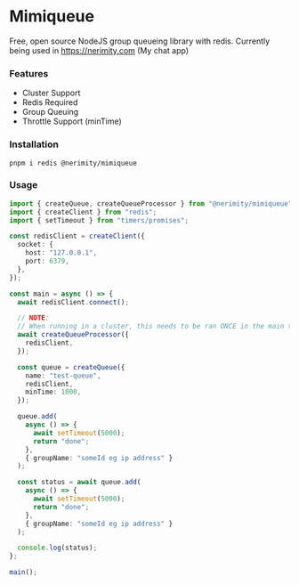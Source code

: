 # Mimiqueue

Free, open source NodeJS group queueing library with redis. Currently being used in https://nerimity.com (My chat app)

### Features

- Cluster Support
- Redis Required
- Group Queuing
- Throttle Support (minTime)

### Installation

```
pnpm i redis @nerimity/mimiqueue
```

### Usage

```ts
import { createQueue, createQueueProcessor } from "@nerimity/mimiqueue";
import { createClient } from "redis";
import { setTimeout } from "timers/promises";

const redisClient = createClient({
  socket: {
    host: "127.0.0.1",
    port: 6379,
  },
});

const main = async () => {
  await redisClient.connect();

  // NOTE:
  // When running in a cluster, this needs to be ran ONCE in the main thread.
  await createQueueProcessor({
    redisClient,
  });

  const queue = createQueue({
    name: "test-queue",
    redisClient,
    minTime: 1000,
  });

  queue.add(
    async () => {
      await setTimeout(5000);
      return "done";
    },
    { groupName: "someId eg ip address" }
  );

  const status = await queue.add(
    async () => {
      await setTimeout(5000);
      return "done";
    },
    { groupName: "someId eg ip address" }
  );

  console.log(status);
};

main();
```
